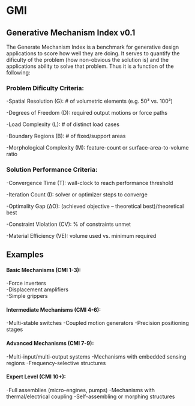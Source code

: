 # GMI
## Generative Mechanism Index v0.1

The Generate Mechanism Index is a benchmark for generative design applications to score how well they are doing. It serves to quantify the dificulty of the problem (how non-obvious the solution is) and the applications ability to solve that problem. Thus it is a function of the following:

### Problem Dificulty Criteria:
-Spatial Resolution (G): # of volumetric elements (e.g. 50³ vs. 100³)

-Degrees of Freedom (D): required output motions or force paths

-Load Complexity (L): # of distinct load cases

-Boundary Regions (B): # of fixed/support areas

-Morphological Complexity (M): feature-count or surface-area-to-volume ratio


### Solution Performance Criteria:
-Convergence Time (T): wall-clock to reach performance threshold

-Iteration Count (I): solver or optimizer steps to converge

-Optimality Gap (ΔO): (achieved objective – theoretical best)/theoretical best

-Constraint Violation (CV): % of constraints unmet

-Material Efficiency (VE): volume used vs. minimum required


## Examples

#### Basic Mechanisms (CMI 1-3):
-Force inverters  
-Displacement amplifiers  
-Simple grippers

#### Intermediate Mechanisms (CMI 4-6):
-Multi-stable switches
-Coupled motion generators
-Precision positioning stages

#### Advanced Mechanisms (CMI 7-9):
-Multi-input/multi-output systems
-Mechanisms with embedded sensing regions
-Frequency-selective structures

#### Expert Level (CMI 10+):
-Full assemblies (micro-engines, pumps)
-Mechanisms with thermal/electrical coupling
-Self-assembling or morphing structures
